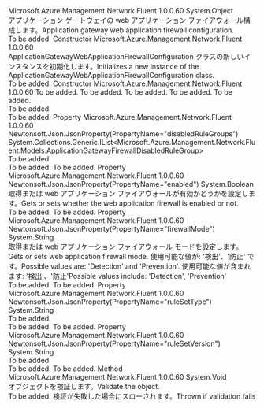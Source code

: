 <Type Name="ApplicationGatewayWebApplicationFirewallConfiguration" FullName="Microsoft.Azure.Management.Network.Fluent.Models.ApplicationGatewayWebApplicationFirewallConfiguration">
  <TypeSignature Language="C#" Value="public class ApplicationGatewayWebApplicationFirewallConfiguration" />
  <TypeSignature Language="ILAsm" Value=".class public auto ansi beforefieldinit ApplicationGatewayWebApplicationFirewallConfiguration extends System.Object" />
  <TypeSignature Language="DocId" Value="T:Microsoft.Azure.Management.Network.Fluent.Models.ApplicationGatewayWebApplicationFirewallConfiguration" />
  <TypeSignature Language="VB.NET" Value="Public Class ApplicationGatewayWebApplicationFirewallConfiguration" />
  <TypeSignature Language="F#" Value="type ApplicationGatewayWebApplicationFirewallConfiguration = class" />
  <AssemblyInfo>
    <AssemblyName>Microsoft.Azure.Management.Network.Fluent</AssemblyName>
    <AssemblyVersion>1.0.0.60</AssemblyVersion>
  </AssemblyInfo>
  <Base>
    <BaseTypeName>System.Object</BaseTypeName>
  </Base>
  <Interfaces />
  <Docs>
    <summary>
            <span data-ttu-id="d62ac-101">アプリケーション ゲートウェイの web アプリケーション ファイアウォール構成します。</span><span class="sxs-lookup"><span data-stu-id="d62ac-101">Application gateway web application firewall configuration.</span></span>
            </summary>
    <remarks>To be added.</remarks>
  </Docs>
  <Members>
    <Member MemberName=".ctor">
      <MemberSignature Language="C#" Value="public ApplicationGatewayWebApplicationFirewallConfiguration ();" />
      <MemberSignature Language="ILAsm" Value=".method public hidebysig specialname rtspecialname instance void .ctor() cil managed" />
      <MemberSignature Language="DocId" Value="M:Microsoft.Azure.Management.Network.Fluent.Models.ApplicationGatewayWebApplicationFirewallConfiguration.#ctor" />
      <MemberSignature Language="VB.NET" Value="Public Sub New ()" />
      <MemberType>Constructor</MemberType>
      <AssemblyInfo>
        <AssemblyName>Microsoft.Azure.Management.Network.Fluent</AssemblyName>
        <AssemblyVersion>1.0.0.60</AssemblyVersion>
      </AssemblyInfo>
      <Parameters />
      <Docs>
        <summary>
            <span data-ttu-id="d62ac-102">ApplicationGatewayWebApplicationFirewallConfiguration クラスの新しいインスタンスを初期化します。</span><span class="sxs-lookup"><span data-stu-id="d62ac-102">Initializes a new instance of the ApplicationGatewayWebApplicationFirewallConfiguration class.</span></span>
            </summary>
        <remarks>To be added.</remarks>
      </Docs>
    </Member>
    <Member MemberName=".ctor">
      <MemberSignature Language="C#" Value="public ApplicationGatewayWebApplicationFirewallConfiguration (bool enabled, string firewallMode, string ruleSetType, string ruleSetVersion, System.Collections.Generic.IList&lt;Microsoft.Azure.Management.Network.Fluent.Models.ApplicationGatewayFirewallDisabledRuleGroup&gt; disabledRuleGroups = null);" />
      <MemberSignature Language="ILAsm" Value=".method public hidebysig specialname rtspecialname instance void .ctor(bool enabled, string firewallMode, string ruleSetType, string ruleSetVersion, class System.Collections.Generic.IList`1&lt;class Microsoft.Azure.Management.Network.Fluent.Models.ApplicationGatewayFirewallDisabledRuleGroup&gt; disabledRuleGroups) cil managed" />
      <MemberSignature Language="DocId" Value="M:Microsoft.Azure.Management.Network.Fluent.Models.ApplicationGatewayWebApplicationFirewallConfiguration.#ctor(System.Boolean,System.String,System.String,System.String,System.Collections.Generic.IList{Microsoft.Azure.Management.Network.Fluent.Models.ApplicationGatewayFirewallDisabledRuleGroup})" />
      <MemberSignature Language="VB.NET" Value="Public Sub New (enabled As Boolean, firewallMode As String, ruleSetType As String, ruleSetVersion As String, Optional disabledRuleGroups As IList(Of ApplicationGatewayFirewallDisabledRuleGroup) = null)" />
      <MemberSignature Language="F#" Value="new Microsoft.Azure.Management.Network.Fluent.Models.ApplicationGatewayWebApplicationFirewallConfiguration : bool * string * string * string * System.Collections.Generic.IList&lt;Microsoft.Azure.Management.Network.Fluent.Models.ApplicationGatewayFirewallDisabledRuleGroup&gt; -&gt; Microsoft.Azure.Management.Network.Fluent.Models.ApplicationGatewayWebApplicationFirewallConfiguration" Usage="new Microsoft.Azure.Management.Network.Fluent.Models.ApplicationGatewayWebApplicationFirewallConfiguration (enabled, firewallMode, ruleSetType, ruleSetVersion, disabledRuleGroups)" />
      <MemberType>Constructor</MemberType>
      <AssemblyInfo>
        <AssemblyName>Microsoft.Azure.Management.Network.Fluent</AssemblyName>
        <AssemblyVersion>1.0.0.60</AssemblyVersion>
      </AssemblyInfo>
      <Parameters>
        <Parameter Name="enabled" Type="System.Boolean" />
        <Parameter Name="firewallMode" Type="System.String" />
        <Parameter Name="ruleSetType" Type="System.String" />
        <Parameter Name="ruleSetVersion" Type="System.String" />
        <Parameter Name="disabledRuleGroups" Type="System.Collections.Generic.IList&lt;Microsoft.Azure.Management.Network.Fluent.Models.ApplicationGatewayFirewallDisabledRuleGroup&gt;" />
      </Parameters>
      <Docs>
        <param name="enabled">To be added.</param>
        <param name="firewallMode">To be added.</param>
        <param name="ruleSetType">To be added.</param>
        <param name="ruleSetVersion">To be added.</param>
        <param name="disabledRuleGroups">To be added.</param>
        <summary>To be added.</summary>
        <remarks>To be added.</remarks>
      </Docs>
    </Member>
    <Member MemberName="DisabledRuleGroups">
      <MemberSignature Language="C#" Value="public System.Collections.Generic.IList&lt;Microsoft.Azure.Management.Network.Fluent.Models.ApplicationGatewayFirewallDisabledRuleGroup&gt; DisabledRuleGroups { get; set; }" />
      <MemberSignature Language="ILAsm" Value=".property instance class System.Collections.Generic.IList`1&lt;class Microsoft.Azure.Management.Network.Fluent.Models.ApplicationGatewayFirewallDisabledRuleGroup&gt; DisabledRuleGroups" />
      <MemberSignature Language="DocId" Value="P:Microsoft.Azure.Management.Network.Fluent.Models.ApplicationGatewayWebApplicationFirewallConfiguration.DisabledRuleGroups" />
      <MemberSignature Language="VB.NET" Value="Public Property DisabledRuleGroups As IList(Of ApplicationGatewayFirewallDisabledRuleGroup)" />
      <MemberSignature Language="F#" Value="member this.DisabledRuleGroups : System.Collections.Generic.IList&lt;Microsoft.Azure.Management.Network.Fluent.Models.ApplicationGatewayFirewallDisabledRuleGroup&gt; with get, set" Usage="Microsoft.Azure.Management.Network.Fluent.Models.ApplicationGatewayWebApplicationFirewallConfiguration.DisabledRuleGroups" />
      <MemberType>Property</MemberType>
      <AssemblyInfo>
        <AssemblyName>Microsoft.Azure.Management.Network.Fluent</AssemblyName>
        <AssemblyVersion>1.0.0.60</AssemblyVersion>
      </AssemblyInfo>
      <Attributes>
        <Attribute>
          <AttributeName>Newtonsoft.Json.JsonProperty(PropertyName="disabledRuleGroups")</AttributeName>
        </Attribute>
      </Attributes>
      <ReturnValue>
        <ReturnType>System.Collections.Generic.IList&lt;Microsoft.Azure.Management.Network.Fluent.Models.ApplicationGatewayFirewallDisabledRuleGroup&gt;</ReturnType>
      </ReturnValue>
      <Docs>
        <summary>To be added.</summary>
        <value>To be added.</value>
        <remarks>To be added.</remarks>
      </Docs>
    </Member>
    <Member MemberName="Enabled">
      <MemberSignature Language="C#" Value="public bool Enabled { get; set; }" />
      <MemberSignature Language="ILAsm" Value=".property instance bool Enabled" />
      <MemberSignature Language="DocId" Value="P:Microsoft.Azure.Management.Network.Fluent.Models.ApplicationGatewayWebApplicationFirewallConfiguration.Enabled" />
      <MemberSignature Language="VB.NET" Value="Public Property Enabled As Boolean" />
      <MemberSignature Language="F#" Value="member this.Enabled : bool with get, set" Usage="Microsoft.Azure.Management.Network.Fluent.Models.ApplicationGatewayWebApplicationFirewallConfiguration.Enabled" />
      <MemberType>Property</MemberType>
      <AssemblyInfo>
        <AssemblyName>Microsoft.Azure.Management.Network.Fluent</AssemblyName>
        <AssemblyVersion>1.0.0.60</AssemblyVersion>
      </AssemblyInfo>
      <Attributes>
        <Attribute>
          <AttributeName>Newtonsoft.Json.JsonProperty(PropertyName="enabled")</AttributeName>
        </Attribute>
      </Attributes>
      <ReturnValue>
        <ReturnType>System.Boolean</ReturnType>
      </ReturnValue>
      <Docs>
        <summary>
            <span data-ttu-id="d62ac-103">取得または web アプリケーション ファイアウォールが有効かどうかを設定します。</span><span class="sxs-lookup"><span data-stu-id="d62ac-103">Gets or sets whether the web application firewall is enabled or not.</span></span>
            </summary>
        <value>To be added.</value>
        <remarks>To be added.</remarks>
      </Docs>
    </Member>
    <Member MemberName="FirewallMode">
      <MemberSignature Language="C#" Value="public string FirewallMode { get; set; }" />
      <MemberSignature Language="ILAsm" Value=".property instance string FirewallMode" />
      <MemberSignature Language="DocId" Value="P:Microsoft.Azure.Management.Network.Fluent.Models.ApplicationGatewayWebApplicationFirewallConfiguration.FirewallMode" />
      <MemberSignature Language="VB.NET" Value="Public Property FirewallMode As String" />
      <MemberSignature Language="F#" Value="member this.FirewallMode : string with get, set" Usage="Microsoft.Azure.Management.Network.Fluent.Models.ApplicationGatewayWebApplicationFirewallConfiguration.FirewallMode" />
      <MemberType>Property</MemberType>
      <AssemblyInfo>
        <AssemblyName>Microsoft.Azure.Management.Network.Fluent</AssemblyName>
        <AssemblyVersion>1.0.0.60</AssemblyVersion>
      </AssemblyInfo>
      <Attributes>
        <Attribute>
          <AttributeName>Newtonsoft.Json.JsonProperty(PropertyName="firewallMode")</AttributeName>
        </Attribute>
      </Attributes>
      <ReturnValue>
        <ReturnType>System.String</ReturnType>
      </ReturnValue>
      <Docs>
        <summary>
            <span data-ttu-id="d62ac-104">取得または web アプリケーション ファイアウォール モードを設定します。</span><span class="sxs-lookup"><span data-stu-id="d62ac-104">Gets or sets web application firewall mode.</span></span> <span data-ttu-id="d62ac-105">使用可能な値が: '検出'、'防止' です。</span><span class="sxs-lookup"><span data-stu-id="d62ac-105">Possible values are: 'Detection' and 'Prevention'.</span></span> <span data-ttu-id="d62ac-106">使用可能な値が含まれます: '検出'、'防止'</span><span class="sxs-lookup"><span data-stu-id="d62ac-106">Possible values include: 'Detection', 'Prevention'</span></span>
            </summary>
        <value>To be added.</value>
        <remarks>To be added.</remarks>
      </Docs>
    </Member>
    <Member MemberName="RuleSetType">
      <MemberSignature Language="C#" Value="public string RuleSetType { get; set; }" />
      <MemberSignature Language="ILAsm" Value=".property instance string RuleSetType" />
      <MemberSignature Language="DocId" Value="P:Microsoft.Azure.Management.Network.Fluent.Models.ApplicationGatewayWebApplicationFirewallConfiguration.RuleSetType" />
      <MemberSignature Language="VB.NET" Value="Public Property RuleSetType As String" />
      <MemberSignature Language="F#" Value="member this.RuleSetType : string with get, set" Usage="Microsoft.Azure.Management.Network.Fluent.Models.ApplicationGatewayWebApplicationFirewallConfiguration.RuleSetType" />
      <MemberType>Property</MemberType>
      <AssemblyInfo>
        <AssemblyName>Microsoft.Azure.Management.Network.Fluent</AssemblyName>
        <AssemblyVersion>1.0.0.60</AssemblyVersion>
      </AssemblyInfo>
      <Attributes>
        <Attribute>
          <AttributeName>Newtonsoft.Json.JsonProperty(PropertyName="ruleSetType")</AttributeName>
        </Attribute>
      </Attributes>
      <ReturnValue>
        <ReturnType>System.String</ReturnType>
      </ReturnValue>
      <Docs>
        <summary>To be added.</summary>
        <value>To be added.</value>
        <remarks>To be added.</remarks>
      </Docs>
    </Member>
    <Member MemberName="RuleSetVersion">
      <MemberSignature Language="C#" Value="public string RuleSetVersion { get; set; }" />
      <MemberSignature Language="ILAsm" Value=".property instance string RuleSetVersion" />
      <MemberSignature Language="DocId" Value="P:Microsoft.Azure.Management.Network.Fluent.Models.ApplicationGatewayWebApplicationFirewallConfiguration.RuleSetVersion" />
      <MemberSignature Language="VB.NET" Value="Public Property RuleSetVersion As String" />
      <MemberSignature Language="F#" Value="member this.RuleSetVersion : string with get, set" Usage="Microsoft.Azure.Management.Network.Fluent.Models.ApplicationGatewayWebApplicationFirewallConfiguration.RuleSetVersion" />
      <MemberType>Property</MemberType>
      <AssemblyInfo>
        <AssemblyName>Microsoft.Azure.Management.Network.Fluent</AssemblyName>
        <AssemblyVersion>1.0.0.60</AssemblyVersion>
      </AssemblyInfo>
      <Attributes>
        <Attribute>
          <AttributeName>Newtonsoft.Json.JsonProperty(PropertyName="ruleSetVersion")</AttributeName>
        </Attribute>
      </Attributes>
      <ReturnValue>
        <ReturnType>System.String</ReturnType>
      </ReturnValue>
      <Docs>
        <summary>To be added.</summary>
        <value>To be added.</value>
        <remarks>To be added.</remarks>
      </Docs>
    </Member>
    <Member MemberName="Validate">
      <MemberSignature Language="C#" Value="public virtual void Validate ();" />
      <MemberSignature Language="ILAsm" Value=".method public hidebysig newslot virtual instance void Validate() cil managed" />
      <MemberSignature Language="DocId" Value="M:Microsoft.Azure.Management.Network.Fluent.Models.ApplicationGatewayWebApplicationFirewallConfiguration.Validate" />
      <MemberSignature Language="VB.NET" Value="Public Overridable Sub Validate ()" />
      <MemberSignature Language="F#" Value="abstract member Validate : unit -&gt; unit&#xA;override this.Validate : unit -&gt; unit" Usage="applicationGatewayWebApplicationFirewallConfiguration.Validate " />
      <MemberType>Method</MemberType>
      <AssemblyInfo>
        <AssemblyName>Microsoft.Azure.Management.Network.Fluent</AssemblyName>
        <AssemblyVersion>1.0.0.60</AssemblyVersion>
      </AssemblyInfo>
      <ReturnValue>
        <ReturnType>System.Void</ReturnType>
      </ReturnValue>
      <Parameters />
      <Docs>
        <summary>
            <span data-ttu-id="d62ac-107">オブジェクトを検証します。</span><span class="sxs-lookup"><span data-stu-id="d62ac-107">Validate the object.</span></span>
            </summary>
        <remarks>To be added.</remarks>
        <exception cref="T:Microsoft.Rest.ValidationException">
            <span data-ttu-id="d62ac-108">検証が失敗した場合にスローされます。</span><span class="sxs-lookup"><span data-stu-id="d62ac-108">Thrown if validation fails</span></span>
            </exception>
      </Docs>
    </Member>
  </Members>
</Type>